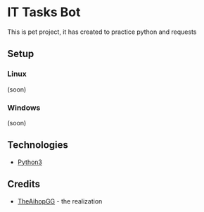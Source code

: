 # IT Tasks Bot

This is pet project, it has created to practice python and requests

## Setup

### Linux

(soon)

### Windows

(soon)

## Technologies

- [Python3](https://www.python.org)

## Credits

- [TheAihopGG](https://github.com/TheAihopGG) - the realization
